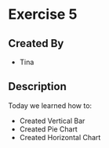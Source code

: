 # Exercise 5
 

 ## Created By
 - Tina

## Description
Today we learned how to:
- Created Vertical Bar
- Created Pie Chart
- Created Horizontal Chart